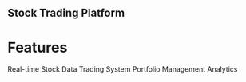 ## Stock Trading Platform	
# Features
Real-time Stock Data 
Trading System
Portfolio Management
Analytics
